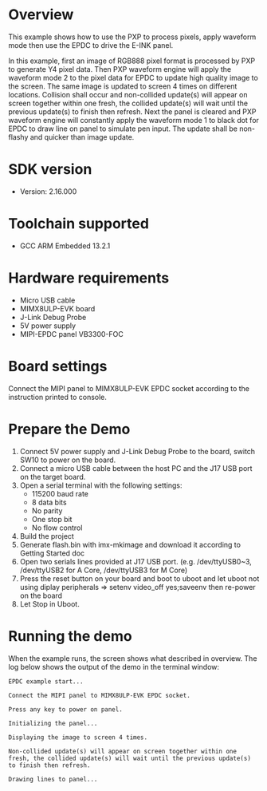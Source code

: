 Overview
========
This example shows how to use the PXP to process pixels, apply waveform mode
then use the EPDC to drive the E-INK panel.

In this example, first an image of RGB888 pixel format is processed by PXP to generate Y4 pixel data.
Then PXP waveform engine will apply the waveform mode 2 to the pixel data for EPDC to update high quality
image to the screen. The same image is updated to screen 4 times on different locations. Collision shall occur
and non-collided update(s) will appear on screen together within one fresh, the collided update(s) will
wait until the previous update(s) to finish then refresh.
Next the panel is cleared and PXP waveform engine will constantly apply the waveform mode 1 to black dot for
EPDC to draw line on panel to simulate pen input. The update shall be non-flashy and quicker than image update.

SDK version
===========
- Version: 2.16.000

Toolchain supported
===================
- GCC ARM Embedded  13.2.1

Hardware requirements
=====================
- Micro USB cable
- MIMX8ULP-EVK board
- J-Link Debug Probe
- 5V power supply
- MIPI-EPDC panel VB3300-FOC

Board settings
==============
Connect the MIPI panel to MIMX8ULP-EVK EPDC socket according to the instruction printed to console.

Prepare the Demo
================
1.  Connect 5V power supply and J-Link Debug Probe to the board, switch SW10 to power on the board.
2.  Connect a micro USB cable between the host PC and the J17 USB port on the target board.
3.  Open a serial terminal with the following settings:
    - 115200 baud rate
    - 8 data bits
    - No parity
    - One stop bit
    - No flow control
4.  Build the project
5.  Generate flash.bin with imx-mkimage and download it according to Getting Started doc
6.  Open two serials lines provided at J17 USB port.
    (e.g. /dev/ttyUSB0~3, /dev/ttyUSB2 for A Core, /dev/ttyUSB3 for M Core)
7.  Press the reset button on your board and boot to uboot and let uboot not using diplay peripherals
    => setenv video_off yes;saveenv
    then re-power on the board
8.  Let Stop in Uboot.

Running the demo
================
When the example runs, the screen shows what described in overview.
The log below shows the output of the demo in the terminal window:
~~~~~~~~~~~~~~~~~~~~~~~~~~~~~~~~~~~
EPDC example start...

Connect the MIPI panel to MIMX8ULP-EVK EPDC socket.

Press any key to power on panel.

Initializing the panel...

Displaying the image to screen 4 times.

Non-collided update(s) will appear on screen together within one fresh, the collided update(s) will wait until the previous update(s) to finish then refresh.

Drawing lines to panel...
~~~~~~~~~~~~~~~~~~~~~~~~~~~~~~~~~~~
